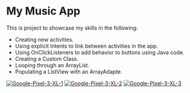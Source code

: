 # My Music App
This is project to showcase my skills in the following:

- Creating new activities.
- Using explicit Intents to link between activities in the app.
- Using OnClickListeners to add behavior to buttons using Java code.
- Creating a Custom Class.
- Looping through an ArrayList.
- Populating a ListView with an ArrayAdapte.


<a href="https://ibb.co/k1WMTvK"><img src="https://i.ibb.co/Kw3mgS6/Google-Pixel-3-XL-1.png" alt="Google-Pixel-3-XL-1" border="0"></a>
<a href="https://ibb.co/3YQFVrt"><img src="https://i.ibb.co/gFhWQjs/Google-Pixel-3-XL-2.png" alt="Google-Pixel-3-XL-2" border="0"></a>
<a href="https://ibb.co/PQqtFHD"><img src="https://i.ibb.co/74sbjmk/Google-Pixel-3-XL-3.png" alt="Google-Pixel-3-XL-3" border="0"></a><br /><a target='_blank' href='https://poetandpoem.com/friend'></a><br />
